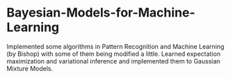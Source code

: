 # Bayesian-Models-for-Machine-Learning

Implemented some algorithms in Pattern Recognition and Machine Learning (by Bishop) with some of them being modified a little.
Learned expectation maximization and variational inference and implemented them to Gaussian Mixture Models.

